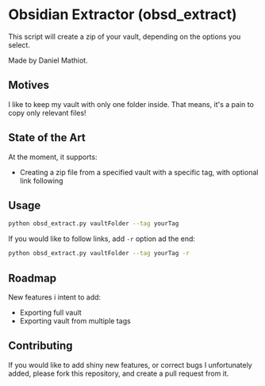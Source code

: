 # Obsidian Extractor (obsd_extract)

This script will create a zip of your vault, depending on the options you select.

Made by Daniel Mathiot.

## Motives

I like to keep my vault with only one folder inside. That means, it's a pain to copy only relevant files!

## State of the Art

At the moment, it supports:

- Creating a zip file from a specified vault with a specific tag, with optional link following

## Usage

```bash
python obsd_extract.py vaultFolder --tag yourTag
```

If you would like to follow links, add `-r` option ad the end:

```bash
python obsd_extract.py vaultFolder --tag yourTag -r
```

## Roadmap

New features i intent to add:

- Exporting full vault
- Exporting vault from multiple tags

## Contributing

If you would like to add shiny new features, or correct bugs I unfortunately added, please fork
this repository, and create a pull request from it.